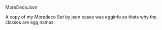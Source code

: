 MoreDecoJson 

A copy of my Moredeco Set by json bases was egginfo so thats why the classes are egg names.
